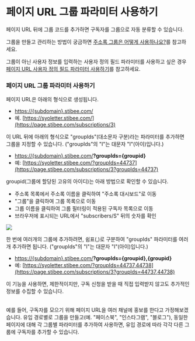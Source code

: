 # 페이지 URL 그룹 파라미터 사용하기

페이지 URL 뒤에 그룹 코드를 추가하면 구독자를 그룹으로 자동 분류할 수 있습니다.&#x20;

그룹을 만들고 관리하는 방법이 궁금하면 [주소록 그룹은 어떻게 사용하나요?](https://help.stibee.com/hc/ko/articles/4756567819791)를 참고하세요.

그룹이 아닌 사용자 정보를 입력하는 사용자 정의 필드 파라미터를 사용하고 싶은 경우 [페이지 URL 사용자 정의 필드 파라미터 사용하기](https://help.stibee.com/hc/ko/articles/4971235702287)를 참고하세요.

### &#x20;

### 페이지 URL 그룹 파라미터 사용하기

페이지 URL은 아래의 형식으로 생성됩니다.

* [https://{subdomain}.stibee.com/](https://page.stibee.com/subscriptions/%7Blistid%7D)
* 예. [https://syoletter.stibee.com/](https://page.stibee.com/subscriptions/3)

이 URL 뒤에 아래의 형식으로 "groupIds"(대소문자 구분)라는 파라미터를 추가하면 그룹을 지정할 수 있습니다. ("groupIds"의 "I"는 대문자 "I"(아이)입니다.)

* [https://{subdomain}.stibee.com/](https://page.stibee.com/subscriptions/%7Blistid%7D)**?groupIds={groupid}**
* 예: [https://syoletter.stibee.com/?groupIds=44737](https://page.stibee.com/subscriptions/3?groupIds=44737)

groupid(그룹에 할당된 고유의 아이디)는 아래 방법으로 확인할 수 있습니다.

* 주소록 목록에서 주소록 이름을 클릭하여 "주소록 대시보드"로 이동
* "그룹"을 클릭하여 그룹 목록으로 이동
* 그룹 이름을 클릭하여 그룹 필터링이 적용된 구독자 목록으로 이동
* 브라우저에 표시되는 URL에서 "subscribers/S" 뒤의 숫자를 확인

![](https://help.stibee.com/hc/article\_attachments/4756518765455/6270c2ccec5fb.png)

한 번에 여러개의 그룹에 추가하려면, 쉼표(,)로 구분하여 "groupIds" 파라미터를 여러 개 추가하면 됩니다. ("groupIds"의 "I"는 대문자 "I"(아이)입니다.)

* [https://{subdomain}.stibee.com/](https://page.stibee.com/subscriptions/%7Blistid%7D)**?groupIds={groupid},{groupid}**
* 예: [https://syoletter.stibee.com/?groupIds=44737,44738](https://page.stibee.com/subscriptions/3?groupIds=44737,44738)

이 기능을 사용하면, 제한적이지만, 구독 신청을 받을 때 직접 입력받지 않고도 추가적인 정보를 수집할 수 있습니다.

\
예를 들어, 구독자를 모으기 위해 페이지 URL을 여러 채널에 홍보를 한다고 가정해보겠습니다. 유입 경로별로 그룹을 만들고(예. "페이스북", "인스타그램", "블로그"), 동일한 페이지에 대해 각 그룹별 파라미터를 추가하여 사용하면, 유입 경로에 따라 각각 다른 그룹에 구독자를 추가할 수 있습니다.
